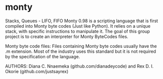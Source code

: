 # monty
Stacks, Queues - LIFO, FIFO
Monty 0.98 is a scripting language that is first compiled into Monty byte codes (Just like Python). It relies on a unique stack, with specific instructions to manipulate it. The goal of this group project is to create an interpreter for Monty ByteCodes files.

Monty byte code files:
Files containing Monty byte codes usually have the .m extension. Most of the industry uses this standard but it is not required by the specification of the language.

AUTHORS: Diana C. Nnaemeka (github.com/dianadeycode) and Rex D. I. Okorie (github.com/justsayrex)
